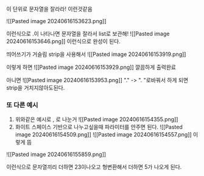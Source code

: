 이 단위로 문자열을 잘라라! 이런것같음

![[Pasted image 20240616153623.png]]

이런식으로 .이 나타나면 문자열을 잘라서 list로 보관해!
![[Pasted image 20240616153646.png]]
이런식으로 완성이 된다.


띄어쓰기가 거슬림
strip을 사용해서
![[Pasted image 20240616153919.png]]

이렇게 하면 
![[Pasted image 20240616153929.png]]
깔끔하게 출력완료


아니면
![[Pasted image 20240616153953.png]]
"." -> ". "로바꿔서 하게 되면 strip을 거치지않아도된다.

### 또 다른 예시 
1. 위와같은 예시로 , 로 나눈거
![[Pasted image 20240616154355.png]]
2. 화이트 스페이스 기반으로 나누고싶을때 파라미터를 안주면 된다.
![[Pasted image 20240616154509.png]]
![[Pasted image 20240616154557.png]]
이렇게 뜸

![[Pasted image 20240616155859.png]]

이런식으로 문자열끼리 더하면 23이나오고 형변환해서 더하면 5가  나오게 된다.